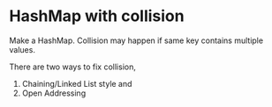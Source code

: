 # HashMap with collision

Make a HashMap. Collision may happen if same key contains multiple values.

There are two ways to fix collision, 
1. Chaining/Linked List style and 
2. Open Addressing 
